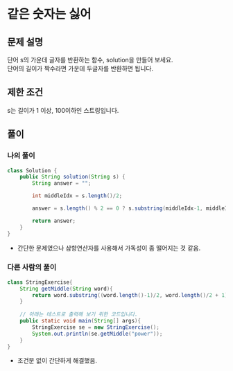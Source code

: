 # 같은 숫자는 싫어
## 문제 설명
단어 s의 가운데 글자를 반환하는 함수, solution을 만들어 보세요.  
단어의 길이가 짝수라면 가운데 두글자를 반환하면 됩니다.

## 제한 조건
s는 길이가 1 이상, 100이하인 스트링입니다.

## 풀이
### 나의 풀이
```java
class Solution {
    public String solution(String s) {
        String answer = "";

        int middleIdx = s.length()/2;

        answer = s.length() % 2 == 0 ? s.substring(middleIdx-1, middleIdx + 1) : s.substring(middleIdx, middleIdx + 1);

        return answer;
    }
}
```
* 간단한 문제였으나 삼항연산자를 사용해서 가독성이 좀 떨어지는 것 같음.

### 다른 사람의 풀이
```java
class StringExercise{
    String getMiddle(String word){
        return word.substring((word.length()-1)/2, word.length()/2 + 1);
    }
    
    // 아래는 테스트로 출력해 보기 위한 코드입니다.
    public static void main(String[] args){
        StringExercise se = new StringExercise();
        System.out.println(se.getMiddle("power"));
    }
}
```
* 조건문 없이 간단하게 해결했음.